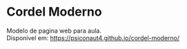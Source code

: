 # Cordel Moderno

Modelo de pagina web para aula. <br>
Disponível em: https://psiconaut4.github.io/cordel-moderno/
